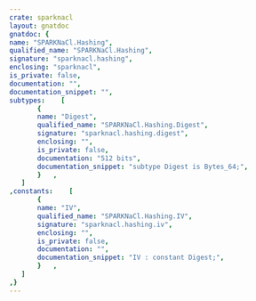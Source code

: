 ```yaml
---
crate: sparknacl
layout: gnatdoc
gnatdoc: {
name: "SPARKNaCl.Hashing",
qualified_name: "SPARKNaCl.Hashing",
signature: "sparknacl.hashing",
enclosing: "sparknacl",
is_private: false,
documentation: "",
documentation_snippet: "",
subtypes:    [
       {
       name: "Digest",
       qualified_name: "SPARKNaCl.Hashing.Digest",
       signature: "sparknacl.hashing.digest",
       enclosing: "",
       is_private: false,
       documentation: "512 bits",
       documentation_snippet: "subtype Digest is Bytes_64;",
       }   ,
   ]
,constants:    [
       {
       name: "IV",
       qualified_name: "SPARKNaCl.Hashing.IV",
       signature: "sparknacl.hashing.iv",
       enclosing: "",
       is_private: false,
       documentation: "",
       documentation_snippet: "IV : constant Digest;",
       }   ,
   ]
,}
---
```

